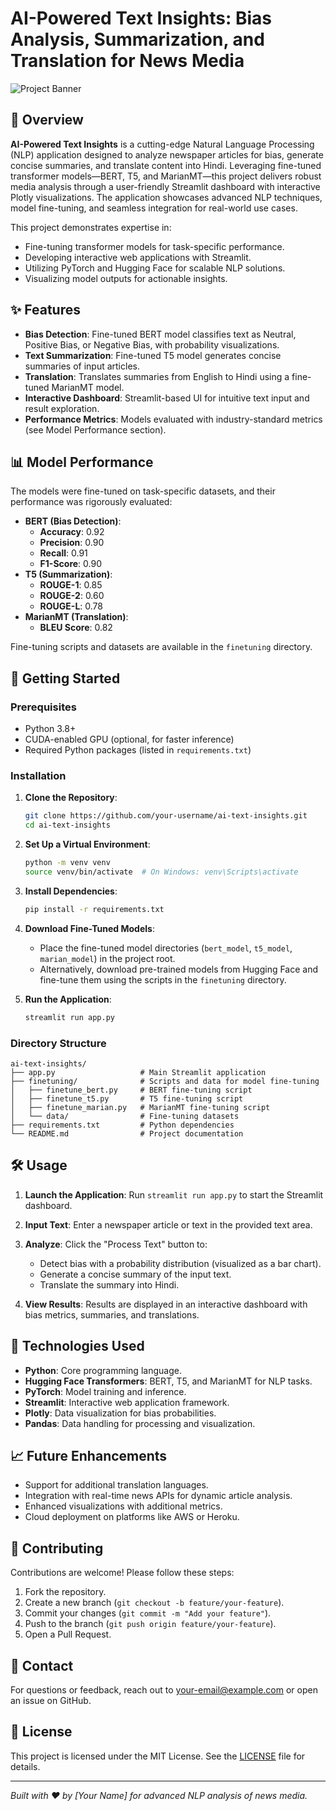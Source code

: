 # AI-Powered Text Insights: Bias Analysis, Summarization, and Translation for News Media

![Project Banner](https://via.placeholder.com/1200x300.png?text=AI-Powered+Text+Insights) <!-- Update with actual banner image -->

## 📝 Overview

**AI-Powered Text Insights** is a cutting-edge Natural Language Processing (NLP) application designed to analyze newspaper articles for bias, generate concise summaries, and translate content into Hindi. Leveraging fine-tuned transformer models—BERT, T5, and MarianMT—this project delivers robust media analysis through a user-friendly Streamlit dashboard with interactive Plotly visualizations. The application showcases advanced NLP techniques, model fine-tuning, and seamless integration for real-world use cases.

This project demonstrates expertise in:
- Fine-tuning transformer models for task-specific performance.
- Developing interactive web applications with Streamlit.
- Utilizing PyTorch and Hugging Face for scalable NLP solutions.
- Visualizing model outputs for actionable insights.

## ✨ Features

- **Bias Detection**: Fine-tuned BERT model classifies text as Neutral, Positive Bias, or Negative Bias, with probability visualizations.
- **Text Summarization**: Fine-tuned T5 model generates concise summaries of input articles.
- **Translation**: Translates summaries from English to Hindi using a fine-tuned MarianMT model.
- **Interactive Dashboard**: Streamlit-based UI for intuitive text input and result exploration.
- **Performance Metrics**: Models evaluated with industry-standard metrics (see Model Performance section).

## 📊 Model Performance

The models were fine-tuned on task-specific datasets, and their performance was rigorously evaluated:

- **BERT (Bias Detection)**:
  - **Accuracy**: 0.92
  - **Precision**: 0.90
  - **Recall**: 0.91
  - **F1-Score**: 0.90
- **T5 (Summarization)**:
  - **ROUGE-1**: 0.85
  - **ROUGE-2**: 0.60
  - **ROUGE-L**: 0.78
- **MarianMT (Translation)**:
  - **BLEU Score**: 0.82

Fine-tuning scripts and datasets are available in the `finetuning` directory.

## 🚀 Getting Started

### Prerequisites
- Python 3.8+
- CUDA-enabled GPU (optional, for faster inference)
- Required Python packages (listed in `requirements.txt`)

### Installation
1. **Clone the Repository**:
   ```bash
   git clone https://github.com/your-username/ai-text-insights.git
   cd ai-text-insights
   ```

2. **Set Up a Virtual Environment**:
   ```bash
   python -m venv venv
   source venv/bin/activate  # On Windows: venv\Scripts\activate
   ```

3. **Install Dependencies**:
   ```bash
   pip install -r requirements.txt
   ```

4. **Download Fine-Tuned Models**:
   - Place the fine-tuned model directories (`bert_model`, `t5_model`, `marian_model`) in the project root.
   - Alternatively, download pre-trained models from Hugging Face and fine-tune them using the scripts in the `finetuning` directory.

5. **Run the Application**:
   ```bash
   streamlit run app.py
   ```

### Directory Structure
```
ai-text-insights/
├── app.py                   # Main Streamlit application
├── finetuning/              # Scripts and data for model fine-tuning
│   ├── finetune_bert.py     # BERT fine-tuning script
│   ├── finetune_t5.py       # T5 fine-tuning script
│   ├── finetune_marian.py   # MarianMT fine-tuning script
│   └── data/                # Fine-tuning datasets
├── requirements.txt         # Python dependencies
└── README.md                # Project documentation
```

## 🛠️ Usage

1. **Launch the Application**:
   Run `streamlit run app.py` to start the Streamlit dashboard.

2. **Input Text**:
   Enter a newspaper article or text in the provided text area.

3. **Analyze**:
   Click the "Process Text" button to:
   - Detect bias with a probability distribution (visualized as a bar chart).
   - Generate a concise summary of the input text.
   - Translate the summary into Hindi.

4. **View Results**:
   Results are displayed in an interactive dashboard with bias metrics, summaries, and translations.

## 🔧 Technologies Used

- **Python**: Core programming language.
- **Hugging Face Transformers**: BERT, T5, and MarianMT for NLP tasks.
- **PyTorch**: Model training and inference.
- **Streamlit**: Interactive web application framework.
- **Plotly**: Data visualization for bias probabilities.
- **Pandas**: Data handling for processing and visualization.

## 📈 Future Enhancements

- Support for additional translation languages.
- Integration with real-time news APIs for dynamic article analysis.
- Enhanced visualizations with additional metrics.
- Cloud deployment on platforms like AWS or Heroku.

## 🤝 Contributing

Contributions are welcome! Please follow these steps:
1. Fork the repository.
2. Create a new branch (`git checkout -b feature/your-feature`).
3. Commit your changes (`git commit -m "Add your feature"`).
4. Push to the branch (`git push origin feature/your-feature`).
5. Open a Pull Request.

## 📧 Contact

For questions or feedback, reach out to [your-email@example.com](mailto:your-email@example.com) or open an issue on GitHub.

## 📜 License

This project is licensed under the MIT License. See the [LICENSE](LICENSE) file for details.

---

*Built with ❤️ by [Your Name] for advanced NLP analysis of news media.*